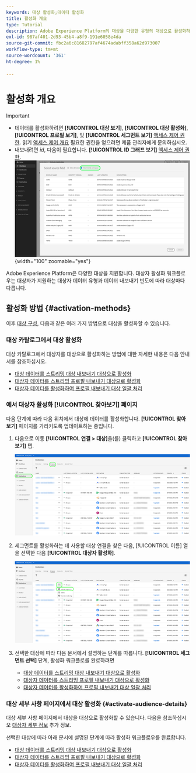 ```yaml
---
keywords: 대상 활성화;데이터 활성화
title: 활성화 개요
type: Tutorial
description: Adobe Experience Platform의 대상을 다양한 유형의 대상으로 활성화하는 방법을 알아봅니다.
exl-id: 987af401-2d93-45b4-a8f9-191e6058e4da
source-git-commit: fbc2a6c81682797af4674adabff358a62d973007
workflow-type: tm+mt
source-wordcount: '361'
ht-degree: 1%

---
```


# 활성화 개요

>[!IMPORTANT]
> 
>* 데이터를 활성화하려면 **[!UICONTROL 대상 보기]**, **[!UICONTROL 대상 활성화]**, **[!UICONTROL 프로필 보기]**, 및 **[!UICONTROL 세그먼트 보기]** [액세스 제어 권한](/help/access-control/home.md#permissions). 읽기 [액세스 제어 개요](/help/access-control/ui/overview.md) 필요한 권한을 얻으려면 제품 관리자에게 문의하십시오.
>* 내보내려면 *id*, 다음이 필요합니다. **[!UICONTROL ID 그래프 보기]** [액세스 제어 권한](/help/access-control/home.md#permissions). <br> ![워크플로우에서 강조 표시된 ID 네임스페이스를 선택하여 대상에 대한 대상자를 활성화합니다.](/help/destinations/assets/overview/export-identities-to-destination.png "워크플로우에서 강조 표시된 ID 네임스페이스를 선택하여 대상에 대한 대상자를 활성화합니다."){width="100" zoomable="yes"}

Adobe Experience Platform은 다양한 대상을 지원합니다. 대상자 활성화 워크플로우는 대상자가 지원하는 대상자 데이터 유형과 데이터 내보내기 빈도에 따라 대상마다 다릅니다.

## 활성화 방법 {#activation-methods}

이후 [대상 구성](connect-destination.md), 다음과 같은 여러 가지 방법으로 대상을 활성화할 수 있습니다.

### 대상 카탈로그에서 대상 활성화

대상 카탈로그에서 대상자를 대상으로 활성화하는 방법에 대한 자세한 내용은 다음 안내서를 참조하십시오.

* [대상 데이터를 스트리밍 대상 내보내기 대상으로 활성화](activate-segment-streaming-destinations.md)
* [대상자 데이터를 스트리밍 프로필 내보내기 대상으로 활성화](activate-streaming-profile-destinations.md)
* [대상자 데이터를 활성화하여 프로필 내보내기 대상 일괄 처리](activate-batch-profile-destinations.md)

### 에서 대상자 활성화 [!UICONTROL 찾아보기] 페이지

다음 단계에 따라 다음 위치에서 대상에 데이터를 활성화합니다. **[!UICONTROL 찾아보기]** 페이지를 가리키도록 업데이트하는 중입니다.

1. 다음으로 이동 **[!UICONTROL 연결 > 대상]**&#x200B;을(를) 클릭하고 **[!UICONTROL 찾아보기]** 탭.

   ![찾아보기 탭](../assets/ui/activation-overview/browse-tab.png)

1. 세그먼트를 활성화하는 데 사용할 대상 연결을 찾은 다음, [!UICONTROL 이름] 열을 선택한 다음 **[!UICONTROL 대상자 활성화]**.

   ![대상자 활성화 버튼](../assets/ui/activation-overview/activate-segments.png)

1. 선택한 대상에 따라 다음 문서에서 설명하는 단계를 따릅니다. **[!UICONTROL 세그먼트 선택]** 단계, 활성화 워크플로를 완료하려면

   * [대상 데이터를 스트리밍 대상 내보내기 대상으로 활성화](activate-segment-streaming-destinations.md)
   * [대상자 데이터를 스트리밍 프로필 내보내기 대상으로 활성화](activate-streaming-profile-destinations.md)
   * [대상자 데이터를 활성화하여 프로필 내보내기 대상 일괄 처리](activate-batch-profile-destinations.md)

### 대상 세부 사항 페이지에서 대상 활성화 {#activate-audience-details}

대상 세부 사항 페이지에서 대상을 대상으로 활성화할 수 있습니다. 다음을 참조하십시오 [대상자 세부 정보](../../segmentation/ui/overview.md#audience-details) 추가 정보.

선택한 대상에 따라 아래 문서에 설명된 단계에 따라 활성화 워크플로우를 완료합니다.

* [대상 데이터를 스트리밍 대상 내보내기 대상으로 활성화](activate-segment-streaming-destinations.md)
* [대상자 데이터를 스트리밍 프로필 내보내기 대상으로 활성화](activate-streaming-profile-destinations.md)
* [대상자 데이터를 활성화하여 프로필 내보내기 대상 일괄 처리](activate-batch-profile-destinations.md)
